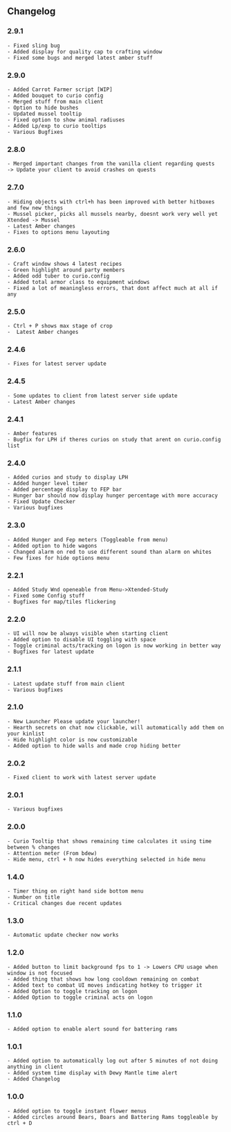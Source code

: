 ## Changelog

### 2.9.1
	- Fixed sling bug
	- Added display for quality cap to crafting window
	- Fixed some bugs and merged latest amber stuff
### 2.9.0
	- Added Carrot Farmer script [WIP]
	- Added bouquet to curio config
	- Merged stuff from main client
	- Option to hide bushes
	- Updated mussel tooltip
	- Fixed option to show animal radiuses
	- Added Lp/exp to curio tooltips
	- Various Bugfixes
### 2.8.0
	- Merged important changes from the vanilla client regarding quests
	-> Update your client to avoid crashes on quests
### 2.7.0
	- Hiding objects with ctrl+h has been improved with better hitboxes and few new things
	- Mussel picker, picks all mussels nearby, doesnt work very well yet Xtended -> Mussel
	- Latest Amber changes
	- Fixes to options menu layouting
### 2.6.0
	- Craft window shows 4 latest recipes
	- Green highlight around party members
	- Added odd tuber to curio.config
	- Added total armor class to equipment windows
	- Fixed a lot of meaningless errors, that dont affect much at all if any
### 2.5.0
	- Ctrl + P shows max stage of crop
	-  Latest Amber changes
### 2.4.6
	- Fixes for latest server update
### 2.4.5
	- Some updates to client from latest server side update
	- Latest Amber changes
### 2.4.1
	- Amber features
	- Bugfix for LPH if theres curios on study that arent on curio.config list
### 2.4.0
	- Added curios and study to display LPH
	- Added hunger level timer
	- Added percentage display to FEP bar
	- Hunger bar should now display hunger percentage with more accuracy
	- Fixed Update Checker
	- Various bugfixes
### 2.3.0
	- Added Hunger and Fep meters (Toggleable from menu)
	- Added option to hide wagons
	- Changed alarm on red to use different sound than alarm on whites
	- Few fixes for hide options menu
### 2.2.1
	- Added Study Wnd openeable from Menu->Xtended-Study
	- Fixed some Config stuff
	- Bugfixes for map/tiles flickering
### 2.2.0
	- UI will now be always visible when starting client
	- Added option to disable UI toggling with space
	- Toggle criminal acts/tracking on logon is now working in better way
	- Bugfixes for latest update
### 2.1.1
	- Latest update stuff from main client
	- Various bugfixes
### 2.1.0
	- New Launcher Please update your launcher!
	- Hearth secrets on chat now clickable, will automatically add them on your kinlist
	- Hide highlight color is now customizable
	- Added option to hide walls and made crop hiding better
### 2.0.2
	- Fixed client to work with latest server update
### 2.0.1
	- Various bugfixes
### 2.0.0
	- Curio Tooltip that shows remaining time calculates it using time between % changes
	- Attention meter (From bdew)
	- Hide menu, ctrl + h now hides everything selected in hide menu
### 1.4.0
	- Timer thing on right hand side bottom menu
	- Number on title
	- Critical changes due recent updates
### 1.3.0
	- Automatic update checker now works
### 1.2.0
	- Added button to limit background fps to 1 -> Lowers CPU usage when window is not focused
	- Added thing that shows how long cooldown remaining on combat
	- Added text to combat UI moves indicating hotkey to trigger it
	- Added Option to toggle tracking on logon
	- Added Option to toggle criminal acts on logon
### 1.1.0
	- Added option to enable alert sound for battering rams
### 1.0.1
	- Added option to automatically log out after 5 minutes of not doing anything in client
	- Added system time display with Dewy Mantle time alert
	- Added Changelog
### 1.0.0
	- Added option to toggle instant flower menus
	- Added circles around Bears, Boars and Battering Rams toggleable by ctrl + D

